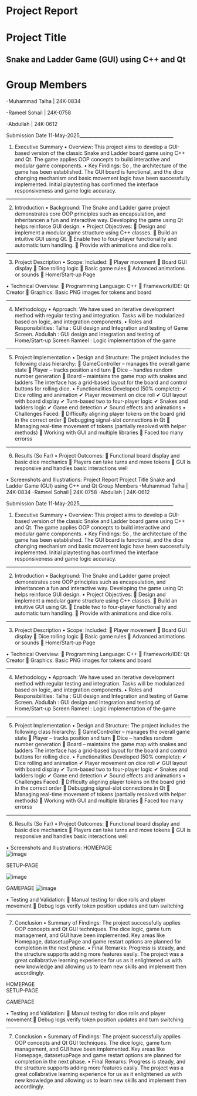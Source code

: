 # Project Report
# Project Title
## Snake and Ladder Game (GUI) using C++ and Qt
# Group Members
-Muhammad Talha | 24K-0834

-Rameel Sohail | 24K-0758

-Abdullah | 24K-0612

Submission Date
11-May-2025________________________________________
1. Executive Summary
• Overview:
This project aims to develop a GUI-based version of the classic Snake and Ladder board game using C++ and Qt. The game applies OOP concepts to build interactive and modular game components.
• Key Findings:
So , the architecture of the game has been established. The GUI board is functional, and the dice changing mechanism and basic movement logic have been successfully implemented. Initial playtesting has confirmed the interface responsiveness and game logic accuracy.
________________________________________
2. Introduction
• Background:
The Snake and Ladder game project demonstrates core OOP principles such as encapsulation, and  inheritancen a fun and interactive way. Developing the game using Qt helps reinforce GUI design.
• Project Objectives:
	Design and implement a modular game structure using C++ classes.
	Build an intuitive GUI using Qt.
	Enable two to four-player functionality and automatic turn handling.
	Provide with animations and dice rolls.
________________________________________
3. Project Description
• Scope:
Included:
	Player movement
	Board GUI display
	Dice rolling logic
	Basic game rules 
	Advanced animations or sounds
	Home/Start-up Page


• Technical Overview:
	Programming Language: C++
	Framework/IDE: Qt Creator
	Graphics: Basic PNG images for tokens and board
________________________________________
4. Methodology
• Approach:
We have used an iterative development method with regular testing and integration. Tasks will be modularized based on logic, and integration components.
• Roles and Responsibilities:
Talha : GUI design and Integration and testing of Game Screen.
Abdullah : GUI design and Integration and testing of Home/Start-up Screen
Rameel : Logic implementation of the game
________________________________________

5. Project Implementation
• Design and Structure:
The project includes the following class hierarchy:
	GameController – manages the overall game state
	Player – tracks position and turn
	Dice – handles random number generation
	Board – maintains the game map with snakes and ladders
The interface has a grid-based layout for the board and control buttons for rolling dice.
• Functionalities Developed (50% complete):
✔ Dice rolling and animation
✔ Player movement on dice roll
✔ GUI layout with board display
✔ Turn-based two to four-player logic
✔ Snakes and ladders logic 
✔ Game end detection
✔ Sound effects and animations
• Challenges Faced:
	Difficulty aligning player tokens on the board grid in the correct order
	Debugging signal-slot connections in Qt
	Managing real-time movement of tokens (partially resolved with helper methods)
	Working with GUI and multiple libraries
	Faced too many errorss
________________________________________
6. Results (So Far)
• Project Outcomes:
	Functional board display and basic dice mechanics
	Players can take turns and move tokens
	GUI is responsive and handles basic interactions well




• Screenshots and Illustrations:
Project Report
Project Title
Snake and Ladder Game (GUI) using C++ and Qt
Group Members
-Muhammad Talha | 24K-0834
-Rameel Sohail | 24K-0758
-Abdullah | 24K-0612

Submission Date
11-May-2025________________________________________
1. Executive Summary
• Overview:
This project aims to develop a GUI-based version of the classic Snake and Ladder board game using C++ and Qt. The game applies OOP concepts to build interactive and modular game components.
• Key Findings:
So , the architecture of the game has been established. The GUI board is functional, and the dice changing mechanism and basic movement logic have been successfully implemented. Initial playtesting has confirmed the interface responsiveness and game logic accuracy.
________________________________________
2. Introduction
• Background:
The Snake and Ladder game project demonstrates core OOP principles such as encapsulation, and  inheritancen a fun and interactive way. Developing the game using Qt helps reinforce GUI design.
• Project Objectives:
	Design and implement a modular game structure using C++ classes.
	Build an intuitive GUI using Qt.
	Enable two to four-player functionality and automatic turn handling.
	Provide with animations and dice rolls.
________________________________________
3. Project Description
• Scope:
Included:
	Player movement
	Board GUI display
	Dice rolling logic
	Basic game rules 
	Advanced animations or sounds
	Home/Start-up Page


• Technical Overview:
	Programming Language: C++
	Framework/IDE: Qt Creator
	Graphics: Basic PNG images for tokens and board
________________________________________
4. Methodology
• Approach:
We have used an iterative development method with regular testing and integration. Tasks will be modularized based on logic, and integration components.
• Roles and Responsibilities:
Talha : GUI design and Integration and testing of Game Screen.
Abdullah : GUI design and Integration and testing of Home/Start-up Screen
Rameel : Logic implementation of the game
________________________________________

5. Project Implementation
• Design and Structure:
The project includes the following class hierarchy:
	GameController – manages the overall game state
	Player – tracks position and turn
	Dice – handles random number generation
	Board – maintains the game map with snakes and ladders
The interface has a grid-based layout for the board and control buttons for rolling dice.
• Functionalities Developed (50% complete):
✔ Dice rolling and animation
✔ Player movement on dice roll
✔ GUI layout with board display
✔ Turn-based two to four-player logic
✔ Snakes and ladders logic 
✔ Game end detection
✔ Sound effects and animations
• Challenges Faced:
	Difficulty aligning player tokens on the board grid in the correct order
	Debugging signal-slot connections in Qt
	Managing real-time movement of tokens (partially resolved with helper methods)
	Working with GUI and multiple libraries
	Faced too many errorss
________________________________________
6. Results (So Far)
• Project Outcomes:
	Functional board display and basic dice mechanics
	Players can take turns and move tokens
	GUI is responsive and handles basic interactions well




• Screenshots and Illustrations:
HOMEPAGE  
![image](https://github.com/user-attachments/assets/70cc5d16-6391-4809-8bfc-1a30c66b05c7)

SETUP-PAGE
 

![image](https://github.com/user-attachments/assets/51da20b0-503b-4dd3-b103-87951e6899a8)



GAMEPAGE
![image](https://github.com/user-attachments/assets/0f6c1053-336c-4a9e-9f6c-276e005b3335)

 
• Testing and Validation:
	Manual testing for dice rolls and player movement
	Debug logs verify token position updates and turn switching
________________________________________
7. Conclusion
• Summary of Findings:
The project successfully applies OOP concepts and Qt GUI techniques. The dice logic, game turn management, and GUI have been implemented. Key areas like Homepage, datasetupPage and game restart options are planned for completion in the next phase.
• Final Remarks:
Progress is steady, and the structure supports adding more features easily. The project was a great collabrative learning experience for us as it enlightened us with new knowledge and allowing us to learn new skills and implement then accordingly.


HOMEPAGE  
SETUP-PAGE
 




GAMEPAGE
 
• Testing and Validation:
	Manual testing for dice rolls and player movement
	Debug logs verify token position updates and turn switching
________________________________________
7. Conclusion
• Summary of Findings:
The project successfully applies OOP concepts and Qt GUI techniques. The dice logic, game turn management, and GUI have been implemented. Key areas like Homepage, datasetupPage and game restart options are planned for completion in the next phase.
• Final Remarks:
Progress is steady, and the structure supports adding more features easily. The project was a great collabrative learning experience for us as it enlightened us with new knowledge and allowing us to learn new skills and implement then accordingly.

